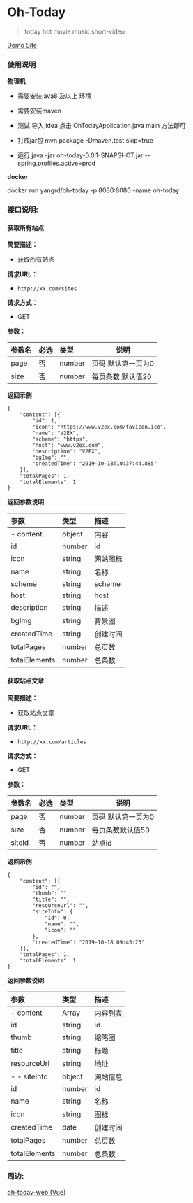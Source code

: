 # Oh-Today

> today hot movie music short-video

[Demo Site](http://today.songkaizong.top) 

### 使用说明

**物理机**

- 需要安装java8 及以上 环境

- 需要安装maven

- 测试 导入 idea 点击 OhTodayApplication.java main 方法即可 

- 打成jar包 mvn package -Dmaven.test.skip=true 

- 运行 java -jar oh-today-0.0.1-SNAPSHOT.jar --spring.profiles.active=prod

**docker**

docker run yangrd/oh-today -p 8080:8080 -name oh-today


### 接口说明:

#### 获取所有站点

    
**简要描述：** 

-  获取所有站点

**请求URL：** 
- ` http://xx.com/sites `
  
**请求方式：**
- GET 

**参数：** 

|参数名|必选|类型|说明|
|:----    |:---|:----- |-----   |
|page |否  |number |页码 默认第一页为0   |
|size |否  |number | 每页条数 默认值20    |

 **返回示例**
```
{
	"content": [{
		"id": 1,
		"icon": "https://www.v2ex.com/favicon.ico",
		"name": "V2EX",
		"scheme": "https",
		"host": "www.v2ex.com",
		"description": "V2EX",
		"bgImg": "",
		"createdTime": "2019-10-18T10:37:44.885"
	}],
	"totalPages": 1,
	"totalElements": 1
}
```
 **返回参数说明** 


|参数|类型|描述|
|:-------|:-------|:-------|
| - content |object  | 内容 |
| id | number| id |
| icon | string| 网站图标 |
| name | string| 名称 |
| scheme | string| scheme |
| host | string| host |
| description | string| 描述 |
| bgImg | string| 背景图 |
| createdTime | string| 创建时间 |
| totalPages | number| 总页数 |
| totalElements | number| 总条数 |


#### 获取站点文章


    
**简要描述：** 

-  获取站点文章

**请求URL：** 
- ` http://xx.com/articles `
  
**请求方式：**
- GET 

**参数：** 

|参数名|必选|类型|说明|
|:----    |:---|:----- |-----   |
|page |否  |number |页码 默认第一页为0   |
|size |否  |number | 每页条数默认值50    |
|siteId |否  |number |   站点id  |

 **返回示例**
```
{
	"content": [{
		"id": "",
		"thumb": "",
		"title": "",
		"resourceUrl": "",
		"siteInfo": {
			"id": 0,
			"name": "",
			"icon": ""
		},
		"createdTime": "2019-10-18 09:45:23"
	}],
	"totalPages": 1,
	"totalElements": 1
}
```
 **返回参数说明** 
 
|参数|类型|描述|
|:-------|:-------|:-------|
| - content | Array  | 内容列表 |
| id | string| id |
| thumb | string| 缩略图 |
| title | string| 标题 |
| resourceUrl | string| 地址 |
| - - siteInfo |object  | 网站信息 |
| id | number| id |
| name | string| 名称 |
| icon | string| 图标 |
| createdTime | date | 创建时间 |
| totalPages | number| 总页数 |
| totalElements | number| 总条数 |


### 周边:

[oh-today-web (Vue)](https://github.com/oh-today/oh-today-web)
